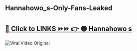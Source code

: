 
 ## Hannahowo_s-Only-Fans-Leaked

# <h2><a href="https://clipsfans.com/Hannahowo_s&ref=git">🔗 Click to LINKS ⏩⏩ 👉 🟢 Hannahowo s </a></h2>

<a href="https://clipsfans.com/Hannahowo_s&ref=git" rel="nofollow" data-target="animated-image.originalLink"><img src="https://i.ibb.co.com/xMMVF88/686577567.gif" alt="Viral Video Original" style="max-width: 100%; display: inline-block;" data-target="animated-image.originalImage"></a>
